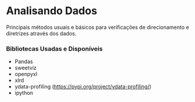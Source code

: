 # Analisando Dados

Principais métodos usuais e básicos para verificações de direcionamento e diretrizes através dos dados.

### Bibliotecas Usadas e Disponíveis
- Pandas
- sweetviz
- openpyxl
- xlrd
- ydata-profiling (https://pypi.org/project/ydata-profiling/)
- ipython
